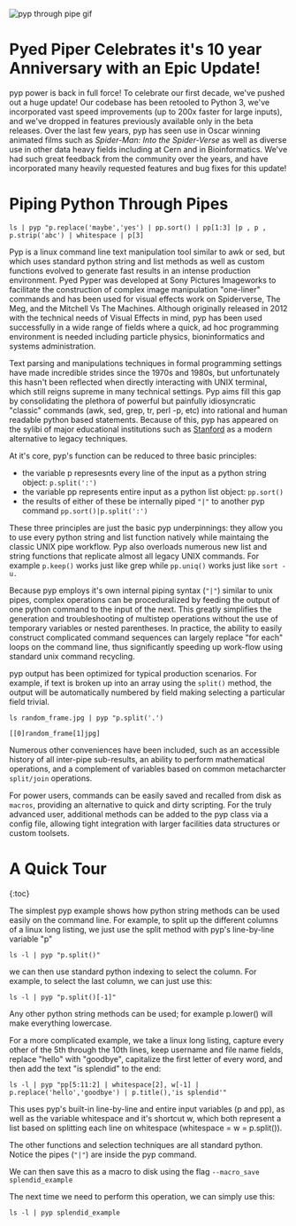 

![pyp through pipe gif](https://github.com/thepyedpiper/pyp/blob/gh-pages/pyp_vo_mx_v3.gif?raw=true)

# Pyed Piper Celebrates it's 10 year Anniversary with an Epic Update!
pyp power is back in full force!  To celebrate our first decade, we've pushed out a huge update!  Our codebase has been retooled to Python 3, we've incorporated vast speed improvements (up to 200x faster for large inputs), and we've dropped in features previously available only in the beta releases. Over the last few years, pyp has seen use in Oscar winning animated films such as _Spider-Man: Into the Spider-Verse_ as well as diverse use in other data heavy fields including at Cern and in Bioinformatics.  We've had such great feedback from the community over the years, and have incorporated many heavily requested features and bug fixes for this update!



# Piping Python Through Pipes

`ls | pyp "p.replace('maybe','yes') | pp.sort() | pp[1:3] |p , p , p.strip('abc') | whitespace | p[3]`

Pyp is a linux command line text manipulation tool similar to awk or sed, but which uses standard python string and list methods as well as custom functions evolved to generate fast results in an intense production environment.  Pyed Pyper was developed at Sony Pictures Imageworks to facilitate the construction of complex image manipulation "one-liner" commands and has been used for visual effects work on Spiderverse, The Meg, and the Mitchell Vs The Machines.  Although originally released in 2012 with the technical needs of Visual Effects in mind, pyp has been used successfully in a wide range of fields where a quick, ad hoc programming environment is needed including particle physics, bioninformatics and systems administration.

   Text parsing and manipulations techniques in formal programming settings have made incredible strides since the 1970s and 1980s, but unfortunately this hasn't been reflected when directly interacting with UNIX terminal, which still reigns supreme in many technical settings.  Pyp aims fill this gap by consolidating the plethora of powerful but painfully idiosyncratic "classic" commands (awk, sed, grep, tr, perl -p, etc) into rational and human readable python based statements.  Because of this, pyp has appeared on the sylibi of major educational institutions such as [Stanford](https://web.stanford.edu/class/physics91SI/cgi-bin/?page_id=317) as a modern alternative to legacy techniques.

At it's core, pyp's function can be reduced to three basic principles:

* the variable p represesnts every line of the input as a python string object: `p.split(':')`
* the variable pp represents entire input as a python list object: `pp.sort()` 
* the results of either of these be internally piped `"|"` to another pyp command `pp.sort()|p.split(':')`

These three principles are just the basic pyp underpinnings: they allow you to use every python string and list function natively while maintaing the classic UNIX pipe workflow.  Pyp also overloads numerous new list and string functions that replicate almost all legacy UNIX commands.  For example `p.keep()` works just like grep while `pp.uniq()` works just like `sort -u.` 

Because pyp employs it's own internal piping syntax (`"|"`) similar to unix pipes, complex operations can be proceduralized by feeding the output of one python command to the input of the next. This greatly simplifies the generation and troubleshooting of multistep operations without the use of temporary variables or nested parentheses. In practice, the ability to easily construct complicated command sequences can largely replace "for each" loops on the command line, thus significantly speeding up work-flow using standard unix command recycling.



pyp output has been optimized for typical production scenarios. For example, if text is broken up into an array using the `split()` method, the output will be automatically numbered by field making selecting a particular field trivial.

`ls random_frame.jpg | pyp "p.split('.')`

`[[0]random_frame[1]jpg]` 

 

Numerous other conveniences have been included, such as an accessible history of all inter-pipe sub-results, an ability to perform mathematical operations, and a complement of variables based on common metacharcter `split/join` operations.









For power users, commands can be easily saved and recalled from disk as `macros`, providing an alternative to quick and dirty scripting. For the truly advanced user, additional methods can be added to the pyp class via a config file, allowing tight integration with larger facilities data structures or custom toolsets.





# A Quick Tour
{:toc}

The simplest pyp example shows how python string methods can be used easily on the command line. For example, to split up the different columns of a linux long listing, we just use the split method with pyp's line-by-line variable "p"

`ls -l | pyp "p.split()"`

we can then use standard python indexing to select the column. For example, to select the last column, we can just use this:

`ls -l | pyp "p.split()[-1]"`

Any other python string methods can be used; for example p.lower() will make everything lowercase.

For a more complicated example, we take a linux long listing, capture every other of the 5th through the 10th lines, keep username and file name fields, replace "hello" with "goodbye", capitalize the first letter of every word, and then add the text "is splendid" to the end:

`ls -l | pyp "pp[5:11:2] | whitespace[2], w[-1] | p.replace('hello','goodbye') | p.title(),'is splendid'"`

This uses pyp's built-in line-by-line and entire input variables (p and pp), as well as the variable whitespace and it's shortcut w, which both represent a list based on splitting each line on whitespace (whitespace = w = p.split()).

The other functions and selection techniques are all standard python. Notice the pipes (`"|"`) are inside the pyp command.

We can then save this as a macro to disk using the flag `--macro_save splendid_example`

The next time we need to perform this operation, we can simply use this:

`ls -l | pyp splendid_example`







